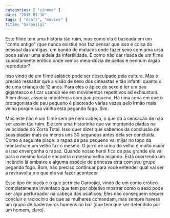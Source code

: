 ```yaml
---
categories: [ "cinema" ]
date: "2018-01-30"
tags: [ "draft", "movies" ]
title: "Garoojigi"
---
```

Este filme tem uma história tão ruim, mas como ela é baseada em um "conto antigo" (que nunca existiu) nos faz pensar que isso é coisa do pessoal das antigas, um bando de malucos onde fazer sexo com uma ursa pode salvar uma aldeia da infertilidade. E como não dar risada de um filme supostamente erótico onde vemos meia-dúzia de peitos e nenhum órgão reprodutor?

Isso vindo de um filme asiático pode ser desculpado pela cultura. Mas é preciso ressaltar que a visão de sexo dos cineastas é tão infantil quanto o de uma criança de 12 anos. Para eles o ápice do sexo é ter um pau gigantesco e ficar usando ele em movimentos repetitivos ad exhaustum. Além disso, associa impotência com pau pequeno. Há uma cena em que o protagonista de pau pequeno é pisoteado várias vezes pelo irmão mais velho porque sua virilha está pegando fogo. Sim.

Mas este não é um filme sem pé nem cabeça, o que dá a sensação de não ser assim tão ruim. Ele tem uma historinha que vai montando piadas na velocidade do Zorra Total. Isso quer dizer que sabemos da conclusão de suas piadas mais ou menos uns 30 segundos antes dela ser concluída. Como a seguinte piada: o rapaz de pau pequeno vai mijar no topo da montanha e um velho faz o mesmo. O jorro de urino do velho é muito maior e isso envergonha o rapaz. Quando nosso herói fica de pau grande ele vai para o mesmo local e encontra o mesmo velho mijando. Está ocorrendo um incêndio lá embaixo e alguma espécie de princesa está com seu grupo pegando fogo. Bom, não preciso continuar para você entender qual vai ser a reviravolta e o que ela vai fazer acontecer.

Esse tipo de piada é o que permeia Garoojigi, vindo de um conto erótico completamente inventado que tem por objetivo mostrar como o sexo pode ser algo perturbador na cabeça dos asiáticos. Eles não conseguem sequer concluir o raciocínio de que as mulheres comandam, mas sempre haverá um grupo de baderneiros homens no bar (que tem que ser defendido por um homem, claro).
